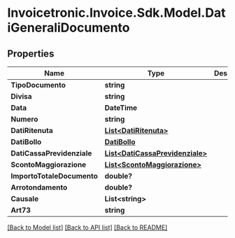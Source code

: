 # Invoicetronic.Invoice.Sdk.Model.DatiGeneraliDocumento

## Properties

Name | Type | Description | Notes
------------ | ------------- | ------------- | -------------
**TipoDocumento** | **string** |  | [optional] 
**Divisa** | **string** |  | [optional] 
**Data** | **DateTime** |  | [optional] 
**Numero** | **string** |  | [optional] 
**DatiRitenuta** | [**List&lt;DatiRitenuta&gt;**](DatiRitenuta.md) |  | [optional] 
**DatiBollo** | [**DatiBollo**](DatiBollo.md) |  | [optional] 
**DatiCassaPrevidenziale** | [**List&lt;DatiCassaPrevidenziale&gt;**](DatiCassaPrevidenziale.md) |  | [optional] 
**ScontoMaggiorazione** | [**List&lt;ScontoMaggiorazione&gt;**](ScontoMaggiorazione.md) |  | [optional] 
**ImportoTotaleDocumento** | **double?** |  | [optional] 
**Arrotondamento** | **double?** |  | [optional] 
**Causale** | **List&lt;string&gt;** |  | [optional] 
**Art73** | **string** |  | [optional] 

[[Back to Model list]](../README.md#documentation-for-models) [[Back to API list]](../README.md#documentation-for-api-endpoints) [[Back to README]](../README.md)

